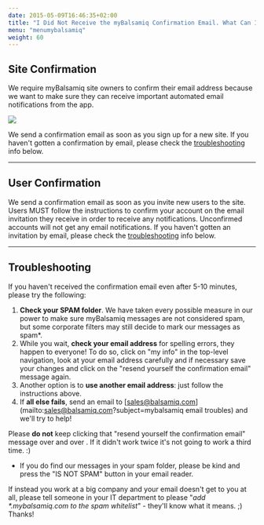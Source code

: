 ```yaml
---
date: 2015-05-09T16:46:35+02:00
title: "I Did Not Receive the myBalsamiq Confirmation Email. What Can I Do?"
menu: "menumybalsamiq"
weight: 60
---
```


## Site Confirmation 

We require myBalsamiq site owners to confirm their email address because we want to make sure they can receive important automated email notifications from the app.

![](https://media.balsamiq.com/img/support/docs/myb/confirm.png)

We send a confirmation email as soon as you sign up for a new site. If you haven't gotten a confirmation by email, please check the [troubleshooting](#troubleshoot) info below.

* * *

## User Confirmation 

We send a confirmation email as soon as you invite new users to the site. Users MUST follow the instructions to confirm your account on the email invitation they receive in order to receive any notifications. Unconfirmed accounts will not get any email notifications. If you haven't gotten an invitation by email, please check the [troubleshooting](#troubleshoot) info below.

* * *

## Troubleshooting 

If you haven't received the confirmation email even after 5-10 minutes, please try the following:

1.  **Check your SPAM folder**. We have taken every possible measure in our power to make sure myBalsamiq messages are not considered spam, but some corporate filters may still decide to mark our messages as spam*.
2.  While you wait, **check your email address** for spelling errors, they happen to everyone! To do so, click on "my info" in the top-level navigation, look at your email address carefully and if necessary save your changes and click on the "resend yourself the confirmation email" message again.
3.  Another option is to **use another email address**: just follow the instructions above.
4.  If **all else fails**, send an email to [sales@balsamiq.com](mailto:sales@balsamiq.com?subject=mybalsamiq email troubles) and we'll try to help!

Please **do not** keep clicking that "resend yourself the confirmation email" message over and over . If it didn't work twice it's not going to work a third time. :)

* If you do find our messages in your spam folder, please be kind and press the "IS NOT SPAM" button in your email reader.

If instead you work at a big company and your email doesn't get to you at all, please tell someone in your IT department to please "_add *.mybalsamiq.com to the spam whitelist_" - they'll know what it means. ;) Thanks!

